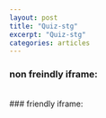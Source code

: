 ```yaml
---
layout: post
title: "Quiz-stg"
excerpt: "Quiz-stg"
categories: articles
---
```

### non freindly iframe:
<div class="apester-media" data-media-id="5f5de4df890a51797aceaf68" height="600"></div><script async src="https://static.stg.apester.com/js/sdk/latest/apester-sdk.js"></script>
<br>
### friendly iframe:
<br>
<div class="apester-media" data-media-id="5f6a09ba3cc84e136faf4668" height="350"></div><script async src="https://static.stg.apester.com/js/sdk/latest/apester-sdk.js"></script>
